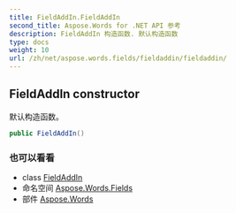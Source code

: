 ```yaml
---
title: FieldAddIn.FieldAddIn
second_title: Aspose.Words for .NET API 参考
description: FieldAddIn 构造函数. 默认构造函数
type: docs
weight: 10
url: /zh/net/aspose.words.fields/fieldaddin/fieldaddin/
---
```

## FieldAddIn constructor

默认构造函数。

```csharp
public FieldAddIn()
```

### 也可以看看

* class [FieldAddIn](../)
* 命名空间 [Aspose.Words.Fields](../../fieldaddin/)
* 部件 [Aspose.Words](../../../)


